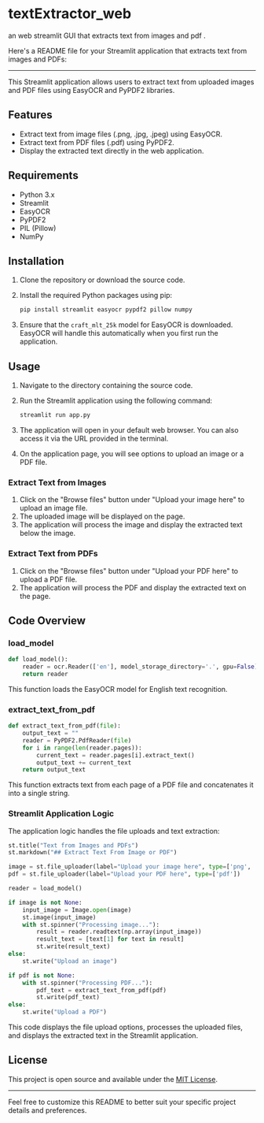 # textExtractor_web
an web streamlit GUI that extracts text from images and pdf .


Here's a README file for your Streamlit application that extracts text from images and PDFs:

---

This Streamlit application allows users to extract text from uploaded images and PDF files using EasyOCR and PyPDF2 libraries.

## Features

- Extract text from image files (.png, .jpg, .jpeg) using EasyOCR.
- Extract text from PDF files (.pdf) using PyPDF2.
- Display the extracted text directly in the web application.

## Requirements

- Python 3.x
- Streamlit
- EasyOCR
- PyPDF2
- PIL (Pillow)
- NumPy

## Installation

1. Clone the repository or download the source code.

2. Install the required Python packages using pip:
   ```bash
   pip install streamlit easyocr pypdf2 pillow numpy
   ```

3. Ensure that the `craft_mlt_25k` model for EasyOCR is downloaded. EasyOCR will handle this automatically when you first run the application.

## Usage

1. Navigate to the directory containing the source code.
2. Run the Streamlit application using the following command:
   ```bash
   streamlit run app.py
   ```
3. The application will open in your default web browser. You can also access it via the URL provided in the terminal.

4. On the application page, you will see options to upload an image or a PDF file.

### Extract Text from Images

1. Click on the "Browse files" button under "Upload your image here" to upload an image file.
2. The uploaded image will be displayed on the page.
3. The application will process the image and display the extracted text below the image.

### Extract Text from PDFs

1. Click on the "Browse files" button under "Upload your PDF here" to upload a PDF file.
2. The application will process the PDF and display the extracted text on the page.

## Code Overview

### load_model

```python
def load_model(): 
    reader = ocr.Reader(['en'], model_storage_directory='.', gpu=False)
    return reader 
```
This function loads the EasyOCR model for English text recognition.

### extract_text_from_pdf

```python
def extract_text_from_pdf(file):
    output_text = ""
    reader = PyPDF2.PdfReader(file)
    for i in range(len(reader.pages)):
        current_text = reader.pages[i].extract_text()
        output_text += current_text
    return output_text
```
This function extracts text from each page of a PDF file and concatenates it into a single string.

### Streamlit Application Logic

The application logic handles the file uploads and text extraction:

```python
st.title("Text from Images and PDFs")
st.markdown("## Extract Text From Image or PDF")

image = st.file_uploader(label="Upload your image here", type=['png', 'jpg', 'jpeg'])
pdf = st.file_uploader(label="Upload your PDF here", type=['pdf'])

reader = load_model() 

if image is not None:
    input_image = Image.open(image)
    st.image(input_image)
    with st.spinner("Processing image..."):
        result = reader.readtext(np.array(input_image))
        result_text = [text[1] for text in result]
        st.write(result_text)
else:
    st.write("Upload an image")

if pdf is not None:
    with st.spinner("Processing PDF..."):
        pdf_text = extract_text_from_pdf(pdf)
        st.write(pdf_text)
else:
    st.write("Upload a PDF")
```
This code displays the file upload options, processes the uploaded files, and displays the extracted text in the Streamlit application.

## License

This project is open source and available under the [MIT License](LICENSE).

---

Feel free to customize this README to better suit your specific project details and preferences.
